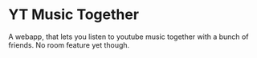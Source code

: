 # YT Music Together

A webapp, that lets you listen to youtube music together with a bunch of friends. No room feature yet though.
